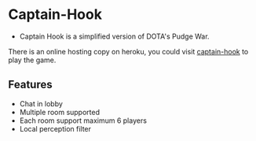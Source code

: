 Captain-Hook
============

- Captain Hook is a simplified version of DOTA's Pudge War.

There is an online hosting copy on heroku, you could visit [captain-hook](http://captainhook.herokuapp.com/) to play the game.

Features
--------
* Chat in lobby
* Multiple room supported
* Each room support maximum 6 players
* Local perception filter

